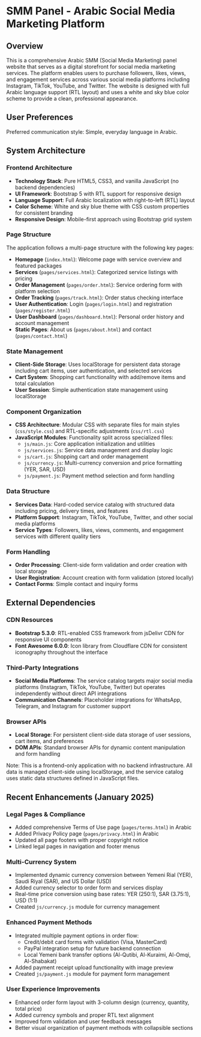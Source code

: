 # SMM Panel - Arabic Social Media Marketing Platform

## Overview

This is a comprehensive Arabic SMM (Social Media Marketing) panel website that serves as a digital storefront for social media marketing services. The platform enables users to purchase followers, likes, views, and engagement services across various social media platforms including Instagram, TikTok, YouTube, and Twitter. The website is designed with full Arabic language support (RTL layout) and uses a white and sky blue color scheme to provide a clean, professional appearance.

## User Preferences

Preferred communication style: Simple, everyday language in Arabic.

## System Architecture

### Frontend Architecture
- **Technology Stack**: Pure HTML5, CSS3, and vanilla JavaScript (no backend dependencies)
- **UI Framework**: Bootstrap 5 with RTL support for responsive design
- **Language Support**: Full Arabic localization with right-to-left (RTL) layout
- **Color Scheme**: White and sky blue theme with CSS custom properties for consistent branding
- **Responsive Design**: Mobile-first approach using Bootstrap grid system

### Page Structure
The application follows a multi-page structure with the following key pages:
- **Homepage** (`index.html`): Welcome page with service overview and featured packages
- **Services** (`pages/services.html`): Categorized service listings with pricing
- **Order Management** (`pages/order.html`): Service ordering form with platform selection
- **Order Tracking** (`pages/track.html`): Order status checking interface
- **User Authentication**: Login (`pages/login.html`) and registration (`pages/register.html`)
- **User Dashboard** (`pages/dashboard.html`): Personal order history and account management
- **Static Pages**: About us (`pages/about.html`) and contact (`pages/contact.html`)

### State Management
- **Client-Side Storage**: Uses localStorage for persistent data storage including cart items, user authentication, and selected services
- **Cart System**: Shopping cart functionality with add/remove items and total calculation
- **User Session**: Simple authentication state management using localStorage

### Component Organization
- **CSS Architecture**: Modular CSS with separate files for main styles (`css/style.css`) and RTL-specific adjustments (`css/rtl.css`)
- **JavaScript Modules**: Functionality split across specialized files:
  - `js/main.js`: Core application initialization and utilities
  - `js/services.js`: Service data management and display logic
  - `js/cart.js`: Shopping cart and order management
  - `js/currency.js`: Multi-currency conversion and price formatting (YER, SAR, USD)
  - `js/payment.js`: Payment method selection and form handling

### Data Structure
- **Services Data**: Hard-coded service catalog with structured data including pricing, delivery times, and features
- **Platform Support**: Instagram, TikTok, YouTube, Twitter, and other social media platforms
- **Service Types**: Followers, likes, views, comments, and engagement services with different quality tiers

### Form Handling
- **Order Processing**: Client-side form validation and order creation with local storage
- **User Registration**: Account creation with form validation (stored locally)
- **Contact Forms**: Simple contact and inquiry forms

## External Dependencies

### CDN Resources
- **Bootstrap 5.3.0**: RTL-enabled CSS framework from jsDelivr CDN for responsive UI components
- **Font Awesome 6.0.0**: Icon library from Cloudflare CDN for consistent iconography throughout the interface

### Third-Party Integrations
- **Social Media Platforms**: The service catalog targets major social media platforms (Instagram, TikTok, YouTube, Twitter) but operates independently without direct API integrations
- **Communication Channels**: Placeholder integrations for WhatsApp, Telegram, and Instagram for customer support

### Browser APIs
- **Local Storage**: For persistent client-side data storage of user sessions, cart items, and preferences
- **DOM APIs**: Standard browser APIs for dynamic content manipulation and form handling

Note: This is a frontend-only application with no backend infrastructure. All data is managed client-side using localStorage, and the service catalog uses static data structures defined in JavaScript files.

## Recent Enhancements (January 2025)

### Legal Pages & Compliance
- Added comprehensive Terms of Use page (`pages/terms.html`) in Arabic
- Added Privacy Policy page (`pages/privacy.html`) in Arabic  
- Updated all page footers with proper copyright notice
- Linked legal pages in navigation and footer menus

### Multi-Currency System
- Implemented dynamic currency conversion between Yemeni Rial (YER), Saudi Riyal (SAR), and US Dollar (USD)
- Added currency selector to order form and services display
- Real-time price conversion using base rates: YER (250:1), SAR (3.75:1), USD (1:1)
- Created `js/currency.js` module for currency management

### Enhanced Payment Methods
- Integrated multiple payment options in order flow:
  - Credit/debit card forms with validation (Visa, MasterCard)
  - PayPal integration setup for future backend connection
  - Local Yemeni bank transfer options (Al-Qutibi, Al-Kuraimi, Al-Omqi, Al-Shabakat)
- Added payment receipt upload functionality with image preview
- Created `js/payment.js` module for payment form management

### User Experience Improvements
- Enhanced order form layout with 3-column design (currency, quantity, total price)
- Added currency symbols and proper RTL text alignment
- Improved form validation and user feedback messages
- Better visual organization of payment methods with collapsible sections